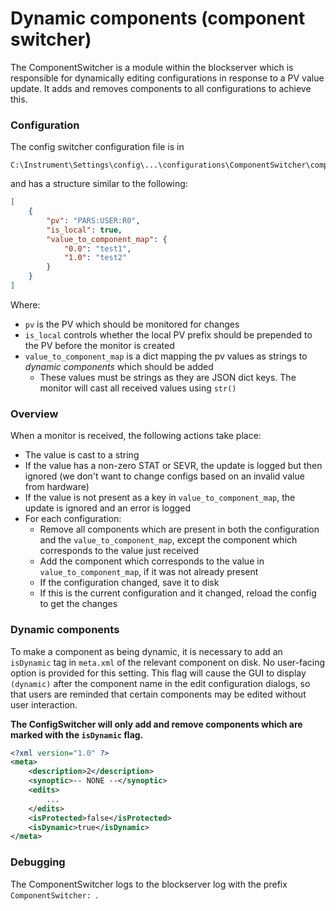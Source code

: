 # Dynamic components (component switcher)

The ComponentSwitcher is a module within the blockserver which is responsible for dynamically editing configurations in response to a PV value update. It adds and removes components to all configurations to achieve this.

### Configuration

The config switcher configuration file is in 
```
C:\Instrument\Settings\config\...\configurations\ComponentSwitcher\component_switcher.json
```

and has a structure similar to the following:

```json
[
    {
        "pv": "PARS:USER:R0",
        "is_local": true,
        "value_to_component_map": {
            "0.0": "test1",
            "1.0": "test2"
        }
    }
]
```

Where:
- `pv` is the PV which should be monitored for changes
- `is_local` controls whether the local PV prefix should be prepended to the PV before the monitor is created
- `value_to_component_map` is a dict mapping the pv values as strings to *dynamic components* which should be added
  * These values must be strings as they are JSON dict keys. The monitor will cast all received values using `str()`

### Overview

When a monitor is received, the following actions take place:
- The value is cast to a string
- If the value has a non-zero STAT or SEVR, the update is logged but then ignored (we don't want to change configs based on an invalid value from hardware)
- If the value is not present as a key in `value_to_component_map`, the update is ignored and an error is logged
- For each configuration:
  * Remove all components which are present in both the configuration and the `value_to_component_map`, except the component which corresponds to the value just received
  * Add the component which corresponds to the value in `value_to_component_map`, if it was not already present
  * If the configuration changed, save it to disk
  * If this is the current configuration and it changed, reload the config to get the changes

### Dynamic components

To make a component as being dynamic, it is necessary to add an `isDynamic` tag in `meta.xml` of the relevant component on disk. No user-facing option is provided for this setting. This flag will cause the GUI to display `(dynamic)` after the component name in the edit configuration dialogs, so that users are reminded that certain components may be edited without user interaction.

**The ConfigSwitcher will only add and remove components which are marked with the `isDynamic` flag.**

```xml
<?xml version="1.0" ?>
<meta>
	<description>2</description>
	<synoptic>-- NONE --</synoptic>
	<edits>
		...
	</edits>
	<isProtected>false</isProtected>
	<isDynamic>true</isDynamic>
</meta>
```

### Debugging

The ComponentSwitcher logs to the blockserver log with the prefix `ComponentSwitcher: `.